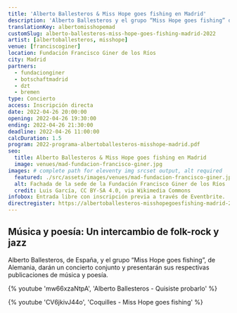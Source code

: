 ```yaml
---
title: 'Alberto Ballesteros & Miss Hope goes fishing en Madrid'
description: 'Alberto Ballesteros y el grupo “Miss Hope goes fishing” de Alemania darán un concierto conjunto y presentarán sus respectivas publicaciones de poesía.'
translationKey: albertomisshopemad
customSlug: alberto-ballesteros-miss-hope-goes-fishing-madrid-2022
artist: [albertoballesteros, misshope]
venue: [franciscoginer]
location: Fundación Francisco Giner de los Ríos
city: Madrid
partners:
  - fundacionginer
  - botschaftmadrid
  - dzt
  - bremen
type: Concierto
access: Inscripción directa
date: 2022-04-26 20:00:00
opening: 2022-04-26 19:30:00
ending: 2022-04-26 21:30:00
deadline: 2022-04-26 11:00:00
calcDuration: 1.5
program: 2022-programa-albertoballesteros-misshope-madrid.pdf
seo:
  title: Alberto Ballesteros & Miss Hope goes fishing en Madrid
  image: venues/mad-fundacion-francisco-giner.jpg
images: # complete path for eleventy img srcset output, alt required
  featured: ./src/assets/images/venues/mad-fundacion-francisco-giner.jpg
  alt: Fachada de la sede de la Fundación Francisco Giner de los Ríos
  credit: Luis García, CC BY-SA 4.0, via Wikimedia Commons
infobox: Entrada libre con inscripción previa a través de Eventbrite.
directregister: https://albertoballesteros-misshopegoesfishing-madrid-2022.eventbrite.es
---
```


## Música y poesía: Un intercambio de folk-rock y jazz

Alberto Ballesteros, de España, y el grupo “Miss Hope goes fishing”, de Alemania, darán un concierto conjunto y presentarán sus respectivas publicaciones de música y poesía.

{% youtube 'mw66xzaNtpA', 'Alberto Ballesteros - Quisiste probarlo' %}

{% youtube 'CV6jkivJ44o', 'Coquilles - Miss Hope goes fishing' %}
